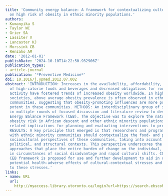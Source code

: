 ```yaml
---
title: 'Community energy balance: A framework for contextualizing cultural influences
  on high risk of obesity in ethnic minority populations.'
authors:
- Kumanyika S
- Taylor WC
- Grier SA
- Lassiter V
- Lancaster KJ
- Morssink CB
- Renzaho AM
date: '2012-01-01'
publishDate: '2024-10-10T14:22:50.932906Z'
publication_types:
- article-journal
publication: '*Preventive Medicine*'
doi: 10.1016/j.ypmed.2012.07.002
abstract: 'INTRODUCTION: Increases in the availability, affordability, and promotion
  of high-calorie foods and beverages and decreased obligations for routine physical
  activity have fostered trends of increased obesity worldwide. In high-income, plural
  societies, above average obesity prevalence is often observed in ethnic minority
  communities, suggesting that obesity-promoting influences are more prevalent or
  potent in these communities. METHODS: An interdisciplinary group of scholars engaged
  in multiple rounds of focused discussion and literature review to develop a Community
  Energy Balance Framework (CEB). The objective was to explore the nature of the excess
  obesity risk in African descent and other ethnic minority populations and identify
  related implications for planning and evaluating interventions to prevent obesity.
  RESULTS: A key principle that emerged is that researchers and programmers working
  with ethnic minority communities should contextualize the food- and physical activity-related
  sociocultural perspectives of these communities, taking into account relevant historical,
  political, and structural contexts. This perspective underscores the fallacy of
  approaches that place the entire burden of change on the individual, particularly
  in circumstances of social disadvantage and rapid cultural shifts. CONCLUSION: The
  CEB framework is proposed for use and further development to aid in understanding
  potential health-adverse effects of cultural-contextual stresses and accommodations
  to these stresses.'
links:
- name: URL
  url: 
    http://myaccess.library.utoronto.ca/login?url=https://search.ebscohost.com/login.aspx?direct=true&db=cin20&AN=104379583&site=ehost-live
---
```

